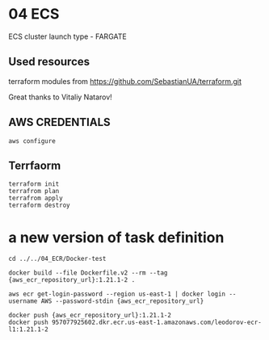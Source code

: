 # 04 ECS

ECS cluster 
launch type - FARGATE

## Used resources

terraform modules from https://github.com/SebastianUA/terraform.git

Great thanks to Vitaliy Natarov!

## AWS CREDENTIALS

```
aws configure
```

## Terrfaorm

```
terraform init
terrafrom plan
terrafrom apply
terraform destroy
```

# a new version of task definition

```
cd ../../04_ECR/Docker-test

docker build --file Dockerfile.v2 --rm --tag {aws_ecr_repository_url}:1.21.1-2 .

aws ecr get-login-password --region us-east-1 | docker login --username AWS --password-stdin {aws_ecr_repository_url}

docker push {aws_ecr_repository_url}:1.21.1-2
docker push 957077925602.dkr.ecr.us-east-1.amazonaws.com/leodorov-ecr-l1:1.21.1-2
```